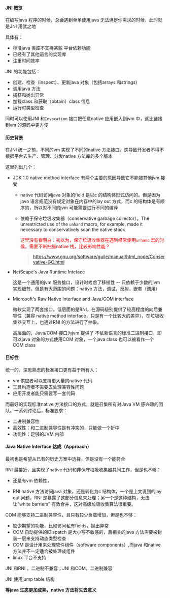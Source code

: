 #### JNI 概览

在编写java 程序的时候，总会遇到单单使用java 无法满足你需求的时候，此时就是JNI 用武之地  

具体有：

- 标准java 类库不支持某些 平台依赖功能
- 已经有了其他语言的实现库
- 注重时间效率

JNI 的功能包括：

- 创建、检查（inspect）、更新java 对象（包括arrays 和strings）
- 调用java 方法
- 捕获和抛出异常
- 加载class 和获取（obtain）class 信息
- 运行时类型检查

同时可以使用JNI 和`Invocation` 接口把任意native 应用嵌入到jvm 中，这比链接到vm 的源码中更方便



#### 历史背景

在JNI 统一之前，不同的vm 实现了不同的native 方法接口。这导致开发者不得不根据平台去生产、管理、分发native 方法库的多个版本

这里列出几个：

- JDK 1.0 native method interface
    有两个主要的原因导致它不能被其他jvm 接受

    - native 代码访问java 对象的field 是以c 的结构体形式访问的。但是因为java 语言规范没有规定对象在内存中的lay out 方式，而c 的结构体是有顺序的，所以对不同的jvm 可能需要进行不同的编译

    - 依赖于保守垃圾收集器（conservative garbage collector）。The unrestricted use of the `unhand` macro, for example, made it necessary to conservatively scan the native stack

        <font color=red>这里没有看明白：初以为，保守垃圾收集器在遇到经常使用`unhand` 宏的时候，需要不断扫描native 栈，比较影响性能？</font>

        >https://www.gnu.org/software/guile/manual/html_node/Conservative-GC.html

- NetScape's Java Runtime Inteface

    这是一个通用的jvm 服务接口，设计时考虑了移植性 -- 只依赖于少数的jvm 实现细节。但是有大范围的问题：native 方法，调试，反射，嵌套（调用）

- Microsoft's Raw Native Interface and Java/COM interface

    微软实现了两套接口。低层面的是RNI，在源码级别提供了较高程度的向后兼容性（兼容 native method interface，只是有一个比较大的差异），在垃圾收集器交互上，也通过RNI 的方法进行了抽象。

    高层面的，Java/COM 接口为jvm 提供了 不依赖语言的标准二进制接口，即可以java 对象的方式使用COM 对象，一个java class 也可以被看作一个 COM class



#### 目标性

统一的、深思熟虑的标准接口更有益于所有人：

- vm 供应者可以支持更大量的native 代码
- 工具构造者不需要去处理兼容性问题
- 应用开发者能只需要写一套代码

而最好的实现标准native 方法接口的方式，就是召集所有对Java VM 感兴趣的团队。一系列讨论后，标准要求：

- 二进制兼容性
- 高效性：和二进制兼容性是有冲突的，只能做一个折中
- 功能性：足够的JVM 内部



#### Java Native Interface 达成（Approach）

最初也是希望从已有的历史方案中选择，但是没有一个能符合

RNI 最接近，且实现了native 代码和非保守垃圾收集器共同工作，但是也不够：

- 还是有vm 依赖性，

- RNI native 方法访问java 对象，还是转化为c 结构体，一个是上文说到的lay out 问题，RNI 是暴露了这部分信息来处理；另一个是这种结构，无法让“white barriers” 有效合并，这对高级垃圾收集算法很重要。

COM 能够支持二进制兼容性，且只有较少负载增加，但是也不够：

- 缺少期望的功能，比如访问私有fields，抛出异常
- COM 自动提供的IDispatch 是大小写不敏感的，且相关的java 方法需要被封装一层来支持动态类型检查
- COM 是设计用来处理软件组件（software components）,而java 和native 方法并不一定适合被处理成组件
- linux 平台不支持

JNI 和RNI ，二进制不兼容；JNI 和COM，二进制兼容

JNI 使用jump table 结构



**等java 生态更加成熟，native 方法将失去意义**

